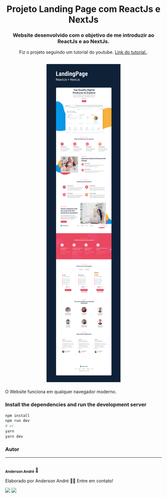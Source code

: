 <h1 align="center">
  Projeto Landing Page com ReactJs e NextJs
</h1>

<h3 align="center">
   Website desenvolvido com o objetivo de me introduzir ao ReactJs e ao NextJs.
</h3>

<p align="center">
  Fiz o projeto seguindo um tutorial do youtube. <a href="https://www.youtube.com/watch?v=iGBERMGMIvc" target="_blank">Link do tutorial.</a>.
</p>

<h2 align="center">
  <img alt="Demo" title="#Demo" src="https://github.com/Anderson-Andre-P/NextJs-Landing-Page/blob/main/Demo2.png">
</h2>

<p>
  O Website funciona em qualquer navegador moderno.
</p>


### Install the dependencies and run the development server

```bash
npm install
npm run dev
# or
yarn
yarn dev
```

### Autor
---

<a href="https://www.linkedin.com/in/anderson-andre-pereira/">
 <img style="border-radius: 50%;" src="https://media-exp1.licdn.com/dms/image/C4D03AQFNJAFWZ2h5nA/profile-displayphoto-shrink_800_800/0/1606771778737?e=1629936000&v=beta&t=mh0jVEGG_fvkE16VwussiwgJdlbK9IkSGPIXMSPKstI" width="100px;" alt=""/>
 <br />
 <sub><b>Anderson André</b></sub></a> <a href="https://www.linkedin.com/in/anderson-andre-pereira/" title="LinkedIn">🚀</a>


Elaborado por Anderson André 👋🏽 Entre em contato!

 <div> 
  <a href = "mailto:andreandersoncaue.e@gmail.com"><img src="https://img.shields.io/badge/-Gmail-%23333?style=for-the-badge&logo=gmail&logoColor=white" target="_blank"></a>
  <a href="https://www.linkedin.com/in/anderson-andre-pereira/" target="_blank"><img src="https://img.shields.io/badge/-LinkedIn-%230077B5?style=for-the-badge&logo=linkedin&logoColor=white" target="_blank"></a> 
</div>
